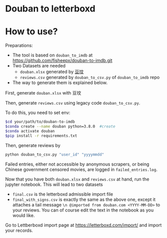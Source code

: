 # Douban to letterboxd

# How to use?

Preparations:
- The tool is based on `douban_to_imdb` at https://github.com/fisheepx/douban-to-imdb.git
- Two Datasets are needed
  - `douban.xlsx` generated by [豆坟](https://blog.doufen.org/)
  - `reviews.csv` generated by `douban_to_csv.py` of `douban_to_imdb` repo
- The way to generate them is explained below.

First, generate `douban.xlsx` with 豆坟

Then, generate `reviews.csv` using legacy code `douban_to_csv.py`.

To do this, you need to set env:
```sh
$cd your/path/to/douban-to-imdb
$conda create --name douban python=3.8.0  #create
$conda activate douban
$pip install -r requirements.txt
```

Then, generate reviews by
```sh
python douban_to_csv.py "user_id" "yyyymmdd"
```

Failed entries, either not accessible by anonymous scrapers, or being Chinese government censored movies, are logged in `failed_entries.log`.

Now that you have both `douban.xlsx` and `reviews.csv` at hand, run the jupyter notebook. This will lead to two datasets
- `final.csv` is the letterboxd admissible import file
- `final_with_signs.csv` is exactly the same as the above one, except it attaches a tail message `\n @imported from douban.com <YYYY-MM-DD>` to your reviews. You can of course edit the text in the notebook as you would like.

Go to Lettberboxd import page at https://letterboxd.com/import/ and import your records.